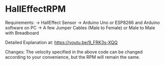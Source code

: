 # HallEffectRPM


Requirements:
-> HallEffect Sensor
-> Arduino Uno or ESP8266 and Arduino software on PC 
-> A few Jumper Cables (Male to Female) 
   or Male to Male with Breadboard

Detailed Explanation at:
https://youtu.be/9_FRK3s-XQQ

Changes:
The velocity specified in the above code can be changed according to your convenience, but the RPM will remain the same.
